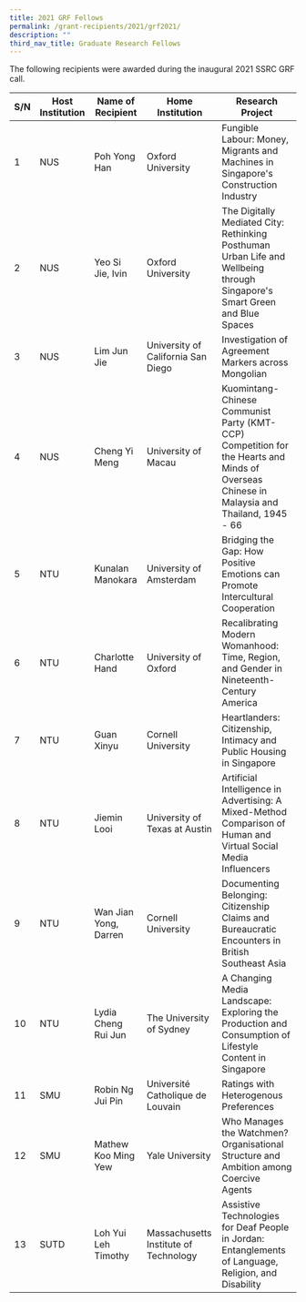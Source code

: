 ```yaml
---
title: 2021 GRF Fellows
permalink: /grant-recipients/2021/grf2021/
description: ""
third_nav_title: Graduate Research Fellows
---
```

The following recipients were awarded during the inaugural 2021 SSRC GRF call. 

| S/N | Host Institution | Name of Recipient | Home Institution | Research Project
| -------- | -------- | -------- |-------- |-------- |
| 1    | NUS     | Poh Yong Han   | Oxford University | Fungible Labour: Money, Migrants and Machines in Singapore's Construction Industry |
|2   | NUS | Yeo Si Jie, Ivin | Oxford University |The Digitally Mediated City: Rethinking Posthuman Urban Life and Wellbeing through Singapore's Smart Green and Blue Spaces |
|3| NUS| Lim Jun Jie | University of California San Diego | Investigation of Agreement Markers across Mongolian | 
| 4 | NUS | Cheng Yi Meng| University of Macau | Kuomintang-Chinese Communist Party (KMT-CCP) Competition for the Hearts and Minds of Overseas Chinese in Malaysia and Thailand, 1945 - 66 | 
| 5 | NTU | Kunalan Manokara | University of Amsterdam | Bridging the Gap: How Positive Emotions can Promote Intercultural Cooperation | 
|6| NTU | Charlotte Hand | University of Oxford | Recalibrating Modern Womanhood: Time, Region, and Gender in Nineteenth-Century America| 
|7| NTU | Guan Xinyu | Cornell University | Heartlanders: Citizenship, Intimacy and Public Housing in Singapore| 
|8| NTU | Jiemin Looi | University of Texas at Austin | Artificial Intelligence in Advertising: A Mixed-Method Comparison of Human and Virtual Social Media Influencers | 
|9| NTU | Wan Jian Yong, Darren | Cornell University | Documenting Belonging: Citizenship Claims and Bureaucratic Encounters in British Southeast Asia| 
|10| NTU | Lydia Cheng Rui Jun | The University of Sydney| A Changing Media Landscape: Exploring the Production and Consumption of Lifestyle Content in Singapore | 
|11| SMU | Robin Ng Jui Pin | Université Catholique de Louvain | Ratings with Heterogenous Preferences| 
|12| SMU| Mathew Koo Ming Yew | Yale University | Who Manages the Watchmen? Organisational Structure and Ambition among Coercive Agents| 
|13| SUTD | Loh Yui Leh Timothy | Massachusetts Institute of Technology | Assistive Technologies for Deaf People in Jordan: Entanglements of Language, Religion, and Disability